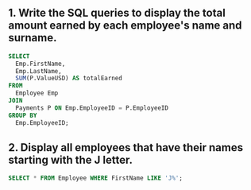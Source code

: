 ## 1. Write the SQL queries to display the total amount earned by each employee's name and surname.
```sql
SELECT 
  Emp.FirstName, 
  Emp.LastName, 
  SUM(P.ValueUSD) AS totalEarned
FROM 
  Employee Emp
JOIN 
  Payments P ON Emp.EmployeeID = P.EmployeeID
GROUP BY 
  Emp.EmployeeID;  
```
## 2. Display all employees that have their names starting with the J letter.
```sql
SELECT * FROM Employee WHERE FirstName LIKE 'J%';
```
